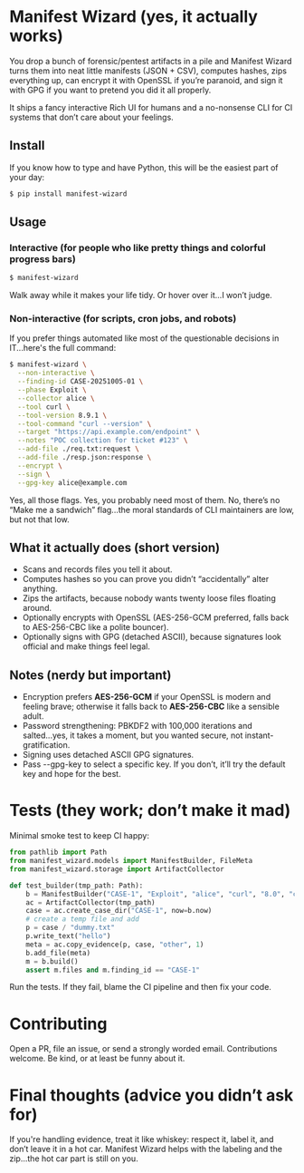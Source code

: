 # Manifest Wizard (yes, it actually works)
You drop a bunch of forensic/pentest artifacts in a pile and Manifest Wizard turns them into neat little 
manifests (JSON + CSV), computes hashes, zips everything up, can encrypt it with OpenSSL if you’re paranoid, and sign it 
with GPG if you want to pretend you did it all properly.

It ships a fancy interactive Rich UI for humans and a no-nonsense CLI for CI systems that don’t care about your feelings.

## Install
If you know how to type and have Python, this will be the easiest part of your day:
```bash
$ pip install manifest-wizard
```
## Usage

### Interactive (for people who like pretty things and colorful progress bars)

```bash
$ manifest-wizard
```
Walk away while it makes your life tidy. Or hover over it...I won’t judge.

### Non-interactive (for scripts, cron jobs, and robots)
If you prefer things automated like most of the questionable decisions in IT...here's the full command:
```bash 
$ manifest-wizard \
  --non-interactive \
  --finding-id CASE-20251005-01 \
  --phase Exploit \
  --collector alice \
  --tool curl \
  --tool-version 8.9.1 \
  --tool-command "curl --version" \
  --target "https://api.example.com/endpoint" \
  --notes "POC collection for ticket #123" \
  --add-file ./req.txt:request \
  --add-file ./resp.json:response \
  --encrypt \
  --sign \
  --gpg-key alice@example.com
```

Yes, all those flags. Yes, you probably need most of them. No, there’s no “Make me a sandwich” flag...the moral standards 
of CLI maintainers are low, but not that low.

## What it actually does (short version)

* Scans and records files you tell it about.
* Computes hashes so you can prove you didn’t “accidentally” alter anything.
* Zips the artifacts, because nobody wants twenty loose files floating around.
* Optionally encrypts with OpenSSL (AES-256-GCM preferred, falls back to AES-256-CBC like a polite bouncer).
* Optionally signs with GPG (detached ASCII), because signatures look official and make things feel legal.

## Notes (nerdy but important)

* Encryption prefers **AES-256-GCM** if your OpenSSL is modern and feeling brave; otherwise it falls back to 
**AES-256-CBC** like a sensible adult.
* Password strengthening: PBKDF2 with 100,000 iterations and salted...yes, it takes a moment, but you wanted secure, not instant-gratification.
* Signing uses detached ASCII GPG signatures.
* Pass --gpg-key to select a specific key. If you don’t, it’ll try the default key and hope for the best.

# Tests (they work; don’t make it mad) 
Minimal smoke test to keep CI happy:

```python
from pathlib import Path
from manifest_wizard.models import ManifestBuilder, FileMeta
from manifest_wizard.storage import ArtifactCollector

def test_builder(tmp_path: Path):
    b = ManifestBuilder("CASE-1", "Exploit", "alice", "curl", "8.0", "curl --version", "https://x", "notes")
    ac = ArtifactCollector(tmp_path)
    case = ac.create_case_dir("CASE-1", now=b.now)
    # create a temp file and add
    p = case / "dummy.txt"
    p.write_text("hello")
    meta = ac.copy_evidence(p, case, "other", 1)
    b.add_file(meta)
    m = b.build()
    assert m.files and m.finding_id == "CASE-1"
```
Run the tests. If they fail, blame the CI pipeline and then fix your code.

# Contributing
Open a PR, file an issue, or send a strongly worded email. Contributions welcome. Be kind, or at least be funny about it.

# Final thoughts (advice you didn’t ask for)

If you're handling evidence, treat it like whiskey: respect it, label it, and don’t leave it in a hot car. 
Manifest Wizard helps with the labeling and the zip...the hot car part is still on you.